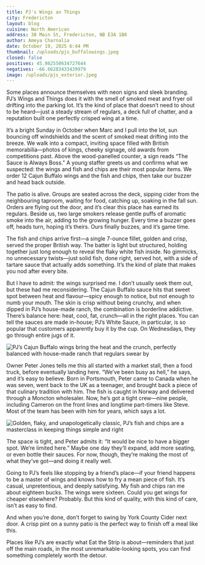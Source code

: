 ```yaml
---
title: PJ's Wings an Things
city: Fredericton
layout: blog
cuisine: North American
address: 38 Main St, Fredericton, NB E3A 1B8
author: Ameya Charnalia
date: October 19, 2025 6:44 PM
thumbnail: /uploads/pjs_buffalowings.jpeg
closed: false
positives: 45.982550634727644
negatives: -66.66283433439979
image: /uploads/pjs_exterior.jpeg
---
```

Some places announce themselves with neon signs and sleek branding. PJ’s Wings and Things does it with the smell of smoked meat and fryer oil drifting into the parking lot. It’s the kind of place that doesn’t need to shout to be heard—just a steady stream of regulars, a deck full of chatter, and a reputation built one perfectly crisped wing at a time.

It’s a bright Sunday in October when Marc and I pull into the lot, sun bouncing off windshields and the scent of smoked meat drifting into the breeze. We walk into a compact, inviting space filled with British memorabilia—photos of kings, cheeky signage, old awards from competitions past. Above the wood-panelled counter, a sign reads “The Sauce is Always Boss.” A young staffer greets us and confirms what we suspected: the wings and fish and chips are their most popular items. We order 12 Cajun Buffalo wings and the fish and chips, then take our buzzer and head back outside.

The patio is alive. Groups are seated across the deck, sipping cider from the neighbouring taproom, waiting for food, catching up, soaking in the fall sun. Orders are flying out the door, and it’s clear this place has earned its regulars. Beside us, two large smokers release gentle puffs of aromatic smoke into the air, adding to the growing hunger. Every time a buzzer goes off, heads turn, hoping it’s theirs. Ours finally buzzes, and it’s game time.

The fish and chips arrive first—a single 7-ounce fillet, golden and crisp, served the proper British way. The batter is light but structured, holding together just long enough to reveal the flaky white fish inside. No gimmicks, no unnecessary twists—just solid fish, done right, served hot, with a side of tartare sauce that actually adds something. It’s the kind of plate that makes you nod after every bite.

But I have to admit: the wings surprised me. I don’t usually seek them out, but these had me reconsidering. The Cajun Buffalo sauce hits that sweet spot between heat and flavour—spicy enough to notice, but not enough to numb your mouth. The skin is crisp without being crunchy, and when dipped in PJ’s house-made ranch, the combination is borderline addictive. There’s balance here: heat, cool, fat, crunch—all in the right places. You can tell the sauces are made in-house; PJ’s White Sauce, in particular, is so popular that customers apparently buy it by the cup. On Wednesdays, they go through entire jugs of it.

![PJ’s Cajun Buffalo wings bring the heat and the crunch, perfectly balanced with house-made ranch that regulars swear by](/uploads/pjs_buffalowings.jpeg "PJ's Wings an Things Cajun Buffalo wings")

Owner Peter Jones tells me this all started with a market stall, then a food truck, before eventually landing here. “We’ve been busy as hell,” he says, and it’s easy to believe. Born in Portsmouth, Peter came to Canada when he was seven, went back to the UK as a teenager, and brought back a piece of that culinary tradition with him. The fish is caught in Norway and delivered through a Moncton wholesaler. Now, he’s got a tight crew—nine people, including Cameron on the front lines and longtime part-timers like Steve. Most of the team has been with him for years, which says a lot.

![Golden, flaky, and unapologetically classic, PJ’s fish and chips are a masterclass in keeping things simple and right](/uploads/pjs_fishandchips.jpeg "PJ's Wings an Things fish and chips")

The space is tight, and Peter admits it: “It would be nice to have a bigger spot. We’re limited here.” Maybe one day they’ll expand, add more seating, or even bottle their sauces. For now, though, they’re making the most of what they’ve got—and doing it really well.

Going to PJ’s feels like stopping by a friend’s place—if your friend happens to be a master of wings and knows how to fry a mean piece of fish. It’s casual, unpretentious, and deeply satisfying. My fish and chips ran me about eighteen bucks. The wings were sixteen. Could you get wings for cheaper elsewhere? Probably. But this kind of quality, with this kind of care, isn’t as easy to find.

And when you’re done, don’t forget to swing by York County Cider next door. A crisp pint on a sunny patio is the perfect way to finish off a meal like this.

Places like PJ’s are exactly what Eat the Strip is about—reminders that just off the main roads, in the most unremarkable-looking spots, you can find something completely worth the detour.